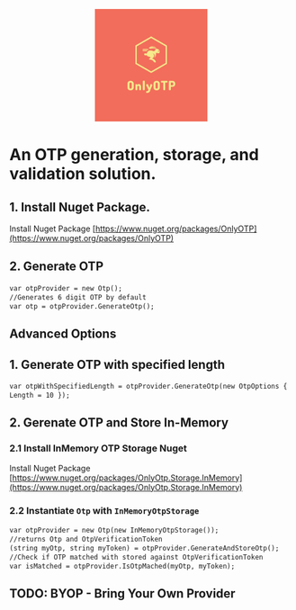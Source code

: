 <p align="center">
  <img src="https://raw.githubusercontent.com/OnlyOTP/OnlyOtpAssets/master/images/facebook_profile_image.png" alt="OnlyOTP Logo" width="200" />
</p>

# An OTP generation, storage, and validation solution. 

## 1. Install Nuget Package.
Install Nuget Package [https://www.nuget.org/packages/OnlyOTP](https://www.nuget.org/packages/OnlyOTP)

## 2. Generate OTP

````CSharp
var otpProvider = new Otp();
//Generates 6 digit OTP by default
var otp = otpProvider.GenerateOtp();
````

## Advanced Options

## 1. Generate OTP with specified length

````CSharp
var otpWithSpecifiedLength = otpProvider.GenerateOtp(new OtpOptions { Length = 10 });
````

## 2. Gerenate OTP and Store In-Memory
### 2.1  Install InMemory OTP Storage Nuget
Install Nuget Package [https://www.nuget.org/packages/OnlyOtp.Storage.InMemory](https://www.nuget.org/packages/OnlyOtp.Storage.InMemory)
### 2.2 Instantiate `Otp` with `InMemoryOtpStorage`

````CSharp
var otpProvider = new Otp(new InMemoryOtpStorage());
//returns Otp and OtpVerificationToken
(string myOtp, string myToken) = otpProvider.GenerateAndStoreOtp();
//Check if OTP matched with stored against OtpVerificationToken
var isMatched = otpProvider.IsOtpMached(myOtp, myToken);
````
## TODO: BYOP - Bring Your Own Provider
